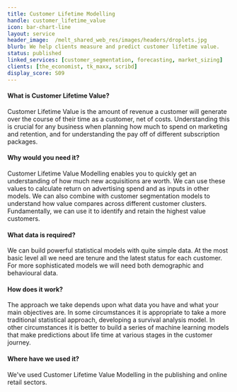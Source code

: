 ```yaml
---
title: Customer Lifetime Modelling
handle: customer_lifetime_value
icon: bar-chart-line
layout: service
header_image:  /melt_shared_web_res/images/headers/droplets.jpg
blurb: We help clients measure and predict customer lifetime value.
status: published
linked_services: [customer_segmentation, forecasting, market_sizing]
clients: [the_economist, tk_maxx, scribd]
display_score: S09
---
```


#### What is Customer Lifetime Value?

Customer Lifetime Value is the amount of revenue a customer will generate over the course of their time as a customer, net of costs. Understanding this is crucial for any business when planning how much to spend on marketing and retention, and for understanding the pay off of different subscription packages. 


#### Why would you need it?

Customer Lifetime Value Modelling enables you to quickly get an understanding of how much new acquisitions are worth. We can use these values to calculate return on advertising spend and as inputs in other models. We can also combine with customer segmentation models to understand how value compares across different customer clusters. Fundamentally, we can use it to identify and retain the highest value customers.



#### What data is required?

We can build powerful statistical models with quite simple data. At the most basic level all we need are tenure and the latest status for each customer. For more sophisticated models we will need both demographic and behavioural data.


#### How does it work?

The approach we take depends upon what data you have and what your main objectives are. In some circumstances it is appropriate to take a more traditional statistical approach, developing a survival analysis model. In other circumstances it is better to build a series of machine learning models that make predictions about life time at various stages in the customer journey.


#### Where have we used it?

We've used Customer Lifetime Value Modelling in the publishing and online retail sectors.
